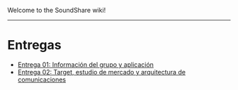 Welcome to the SoundShare wiki!

***

# Entregas

* [Entrega 01: Información del grupo y aplicación](https://github.com/ikergcalvino/SoundShare/wiki/Entrega-01:-Informaci%C3%B3n-del-grupo-y-aplicaci%C3%B3n)
* [Entrega 02: Target, estudio de mercado y arquitectura de comunicaciones](https://github.com/ikergcalvino/SoundShare/wiki/Entrega-02:-Target,-estudio-de-mercado-y-arquitectura-de-comunicaciones)